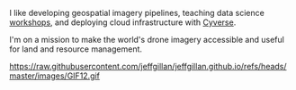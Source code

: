 I like developing geospatial imagery pipelines, teaching data science [workshops](https://github.com/ua-datalab/Geospatial_Workshops/wiki), and deploying cloud infrastructure with [Cyverse](http://www.cyverse.org).

I'm on a mission to make the world's drone imagery accessible and useful for land and resource management. 


https://raw.githubusercontent.com/jeffgillan/jeffgillan.github.io/refs/heads/master/images/GIF12.gif

<!---
jeffgillan/jeffgillan is a ✨ special ✨ repository because its `README.md` (this file) appears on your GitHub profile.
You can click the Preview link to take a look at your changes.
--->
